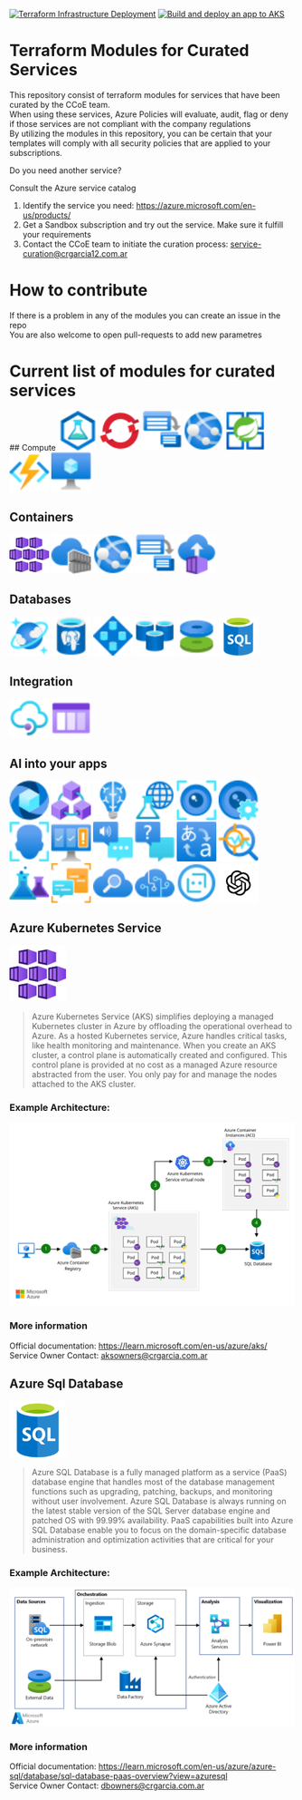 [![Terraform Infrastructure Deployment](https://github.com/crgarcia12/azure-aks-advanced/actions/workflows/infra.yml/badge.svg)](https://github.com/crgarcia12/azure-aks-advanced/actions/workflows/infra.yml)
[![Build and deploy an app to AKS](https://github.com/crgarcia12/azure-aks-advanced/actions/workflows/app.yml/badge.svg)](https://github.com/crgarcia12/azure-aks-advanced/actions/workflows/app.yml)
# Terraform Modules for Curated Services
This repository consist of terraform modules for services that have been curated by the CCoE team.</br>
When using these services, Azure Policies will evaluate, audit, flag or deny if those services are not compliant with the company regulations<br>
By utilizing the modules in this repository, you can be certain that your templates will comply with all security policies that are applied to your subscriptions.

Do you need another service?

Consult the Azure service catalog
1. Identify the service you need: https://azure.microsoft.com/en-us/products/
1. Get a Sandbox subscription and try out the service. Make sure it fulfill your requirements
1. Contact the CCoE team to initiate the curation process: service-curation@crgarcia12.com.ar

# How to contribute
If there is a problem in any of the modules you can create an issue in the repo<br>
You are also welcome to open pull-requests to add new parametres

# Current list of modules for curated services
<p float="left">
## Compute
<img src="readme-media/02423-icon-service-Load-Testing.svg" width="70" height="70" />
<img src="readme-media/03331-icon-service-Azure-Red-Hat-OpenShift.svg" width="70" height="70" />
<img src="readme-media/10031-icon-service-Batch-Accounts.svg" width="70" height="70" />
<img src="readme-media/10035-icon-service-App-Services.svg" width="70" height="70" />
<img src="readme-media/icon-service-Azure-Spring-Apps.svg" width="70" height="70" />
<img src="readme-media/icon-service-Function-Apps.svg" width="70" height="70" />
<img src="readme-media/icon-service-Virtual-Machine.svg" width="70" height="70" />

## Containers
<img src="readme-media/aks.jpg" width="70" height="70" />
<img src="readme-media/10105-icon-service-Container-Registries.svg" width="70" height="70" />
<img src="readme-media/10035-icon-service-App-Services.svg" width="70" height="70" />
<img src="readme-media/10031-icon-service-Batch-Accounts.svg" width="70" height="70" />
<img src="readme-media/icon-service-Container-Instances.svg" width="70" height="70" />

## Databases
<img src="readme-media/10121-icon-service-Azure-Cosmos-DB.svg" width="70" height="70" />
<img src="readme-media/10131-icon-service-Azure-Database-PostgreSQL-Server.svg" width="70" height="70" />
<img src="readme-media/10134-icon-service-SQL-Elastic-Pools.svg" width="70" height="70" />
<img src="readme-media/10137-icon-service-Cache-Redis.svg" width="70" height="70" />
<img src="readme-media/icon-service-Disks.svg" width="70" height="70" />
<img src="readme-media/sql.png" width="70" height="70" />

## Integration
<p float="left">
<img src="readme-media/10042-icon-service-API-Management-Services.svg" width="70" height="70" />
<img src="readme-media/10840-icon-service-Storage-Queue.svg" width="70" height="70" />
</p>

## AI into your apps

<img src="readme-media/10854-icon-service-Media.svg" width="70" height="70" />
<img src="readme-media/block-chain.svg" width="70" height="70" />
<img src="readme-media/00028-icon-service-Batch-AI.svg" width="70" height="70" />
<img src="readme-media/00030-icon-service-Machine-Learning-Studio-(Classic)-Web-Services.svg" width="70" height="70" />
<img src="readme-media/00792-icon-service-Computer-Vision.svg" width="70" height="70" />
<img src="readme-media/00793-icon-service-Custom-Vision.svg" width="70" height="70" />
<img src="readme-media/00794-icon-service-Face-APIs.svg" width="70" height="70" />
<img src="readme-media/00795-icon-service-Content-Moderators.svg" width="70" height="70" />
<img src="readme-media/00797-icon-service-Speech-Services.svg" width="70" height="70" />
<img src="readme-media/00799-icon-service-QnA-Makers.svg" width="70" height="70" />
<img src="readme-media/00800-icon-service-Translator-Text.svg" width="70" height="70" />
<img src="readme-media/00814-icon-service-Anomaly-Detector.svg" width="70" height="70" />
<img src="readme-media/01239-icon-service-Azure-Experimentation-Studio.svg" width="70" height="70" />
<img src="readme-media/02876-icon-service-Language.svg" width="70" height="70" />
<img src="readme-media/10044-icon-service-Cognitive-Search.svg" width="70" height="70" />
<img src="readme-media/10162-icon-service-Cognitive-Services.svg" width="70" height="70" />
<img src="readme-media/10165-icon-service-Bot-Services.svg" width="70" height="70" />
<img src="readme-media/aoai.png" width="70" height="70" />
</p>

## Azure Kubernetes Service
<img src="readme-media/aks.jpg" width="100" height="100" /><br/>
>Azure Kubernetes Service (AKS) simplifies deploying a managed Kubernetes cluster in Azure by offloading the operational overhead to Azure. As a hosted Kubernetes service, Azure handles critical tasks, like health monitoring and maintenance. When you create an AKS cluster, a control plane is automatically created and configured. This control plane is provided at no cost as a managed Azure resource abstracted from the user. You only pay for and manage the nodes attached to the AKS cluster.

### Example Architecture:<br/>
![](readme-media/aks-arch.svg)


### More information
Official documentation: https://learn.microsoft.com/en-us/azure/aks/</br>
Service Owner Contact: aksowners@crgarcia.com.ar

## Azure Sql Database
<img src="readme-media/sql.png" width="100" height="100" /><br/>
>Azure SQL Database is a fully managed platform as a service (PaaS) database engine that handles most of the database management functions such as upgrading, patching, backups, and monitoring without user involvement. Azure SQL Database is always running on the latest stable version of the SQL Server database engine and patched OS with 99.99% availability. PaaS capabilities built into Azure SQL Database enable you to focus on the domain-specific database administration and optimization activities that are critical for your business.

### Example Architecture:<br/>
![](readme-media/sql-arch.png)


### More information
Official documentation: https://learn.microsoft.com/en-us/azure/azure-sql/database/sql-database-paas-overview?view=azuresql</br>
Service Owner Contact: dbowners@crgarcia.com.ar